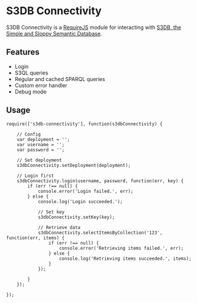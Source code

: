S3DB Connectivity
===============

S3DB Connectivity is a [RequireJS](http://requirejs.org/) module for interacting with [S3DB, the Simple and Sloppy Semantic Database](http://code.google.com/p/s3db/).

Features
--------

* Login
* S3QL queries
* Regular and cached SPARQL queries
* Custom error handler
* Debug mode

Usage
-----

    require(['s3db-connectivity'], function(s3dbConnectivity) {

        // Config
        var deployment = '';
        var username = '';
        var password = '';

        // Set deployment
        s3dbConnectivity.setDeployment(deployment);

        // Login first
        s3dbConnectivity.login(username, password, function(err, key) {
            if (err !== null) {
                console.error('Login failed.', err);
            } else {
                console.log('Login succeeded.');

                // Set key
                s3dbConnectivity.setKey(key);

                // Retrieve data
                s3dbConnectivity.selectItemsByCollection('123', function(err, items) {
                    if (err !== null) {
                        console.error('Retrieving items failed.', err);
                    } else {
                        console.log('Retrieving items succeeded.', items);
                    }
                });

            }
        });

    });
